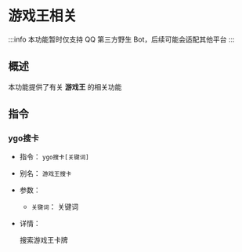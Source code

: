 # 游戏王相关

:::info
本功能暂时仅支持 QQ 第三方野生 Bot，后续可能会适配其他平台
:::

## 概述

本功能提供了有关 **游戏王** 的相关功能

## 指令

### ygo搜卡

- 指令： `ygo搜卡[关键词]`

- 别名： `游戏王搜卡`

- 参数：

  - `关键词`： 关键词

- 详情：

  搜索游戏王卡牌
